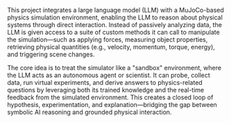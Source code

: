 This project integrates a large language model (LLM) with a MuJoCo-based physics simulation environment, enabling the LLM to reason about physical systems through direct interaction. Instead of passively analyzing data, the LLM is given access to a suite of custom methods it can call to manipulate the simulation—such as applying forces, measuring object properties, retrieving physical quantities (e.g., velocity, momentum, torque, energy), and triggering scene changes.

The core idea is to treat the simulator like a "sandbox" environment, where the LLM acts as an autonomous agent or scientist. It can probe, collect data, run virtual experiments, and derive answers to physics-related questions by leveraging both its trained knowledge and the real-time feedback from the simulated environment. This creates a closed loop of hypothesis, experimentation, and explanation—bridging the gap between symbolic AI reasoning and grounded physical interaction.
